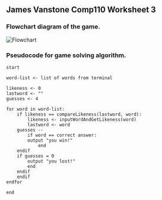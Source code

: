## James Vanstone Comp110 Worksheet 3

### Flowchart diagram of the game.

![Flowchart](https://github.com/JVFalmouth/comp110-worksheet-3/blob/master/Hacking%20Diagram.png)

### Pseudocode for game solving algorithm.
```
start

word-list <- list of words from terminal

likeness <- 0
lastword <- ""
guesses <- 4

for word in word-list:
    if likeness == compareLikeness(lastword, word):
        likeness <- inputWordAndGetLikeness(word)
        lastword <- word
	guesses --
        if word == correct answer:
	    output "you win!"
            end
	endif
	if guesses = 0
	    output "you lost!"
	    end
	endif
    endif
endfor

end
```
